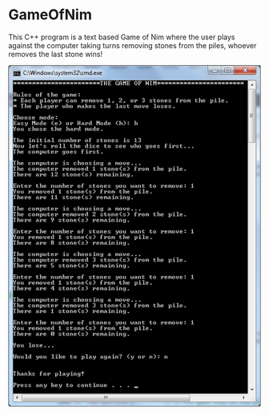 # GameOfNim
This C++ program is a text based Game of Nim where the user plays against the computer taking turns removing stones from the piles, whoever removes the last stone wins!

![alt text](/gameofnim.png?raw=true)
